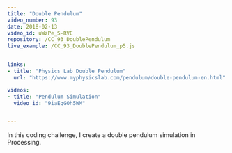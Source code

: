 ```yaml
---
title: "Double Pendulum"
video_number: 93
date: 2018-02-13
video_id: uWzPe_S-RVE
repository: /CC_93_DoublePendulum
live_example: /CC_93_DoublePendulum_p5.js


links:
- title: "Physics Lab Double Pendulum"
  url: "https://www.myphysicslab.com/pendulum/double-pendulum-en.html"

videos:
- title: "Pendulum Simulation"
  video_id: "9iaEqGOh5WM"


---
```


In this coding challenge, I create a double pendulum simulation in Processing.